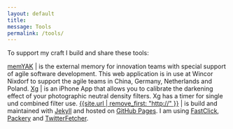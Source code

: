 ```yaml
---
layout: default
title:
message: Tools
permalink: /tools/
---
```

To support my craft I build and share these tools:

[memYAK]({{site.url}}/memyak) | is the external memory for innovation teams with special support of agile software development. This web application is in use at Wincor Nixdorf to support the agile teams in China, Germany, Netherlands and Poland.
[Xg]({{site.url}}/xg) | is an iPhone App that allows you to calibrate the darkening effect of your photographic neutral density filters. Xg has a timer for single und combined filter use.
[{{site.url | remove_first: "http://" }}](/) | is build and maintained with [Jekyll](http://jekyllrb.com) and hosted on [GitHub Pages](https://pages.github.com). I am using [FastClick](http://github.com/ftlabs/fastclick), [Packery](http://pakcery.metafizzy.co) and [TwitterFetcher](https://github.com/jasonmayes/Twitter-Post-Fetcher).
